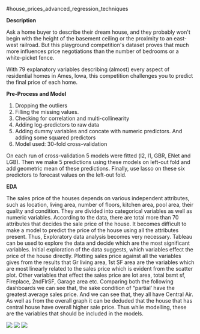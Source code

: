 #house_prices_advanced_regression_techniques



**Description**

Ask a home buyer to describe their dream house, and they probably won't begin with the height of the basement ceiling or the proximity to an east-west railroad. But this playground competition's dataset proves that much more influences price negotiations than the number of bedrooms or a white-picket fence.

With 79 explanatory variables describing (almost) every aspect of residential homes in Ames, Iowa, this competition challenges you to predict the final price of each home.

**Pre-Process and Model**
1.	Dropping the outliers
2.	Filling the missing values.
3.  Checking for correlation and multi-collinearity
4.	Adding log-predictors to raw data
5.	Adding dummy variables and concate with numeric predictors. And adding some squared predictors
6.	Model used: 30-fold cross-validation

On each run of cross-validation 5 models were fitted (l2, l1, GBR, ENet and LGB). Then we make 5 predictions using these models on left-out fold and add geometric mean of these predictions. Finally, use lasso on these six predictors to forecast values on the left-out fold.

**EDA**

The sales price of the houses depends on various independent attributes, such as location, living area, number of floors, kitchen area, pool area, their quality and condition. They are divided into categorical variables as well as numeric variables. According to the data, there are total more than 70 attributes that decides the sale price of the house. It becomes difficult to make a model to predict the price of the house using all the attributes present. Thus, Exploratory data analysis becomes very necessary. Tableau can be used to explore the data and decide which are the most significant variables. 
Initial exploration of the data suggests, which variables effect the price of the house directly. Plotting sales price against all the variables gives from the results that Gr living area, 1st SF area are the variables which are most linearly related to the sales price which is evident from the scatter plot. Other variables that effect the sales price are lot area, total bsmt sf, Fireplace, 2ndFlrSF, Garage area etc. 
Comparing both the following dashboards we can see that, the sake condition of “partial’ have the greatest average sales price. And we can see that, they all have Central Air. As well as from the overall graph it can be deduded that the house that has central house have overall higher sale price. Thus while modelling, these are the variables that should be included in the models. 

<img src="https://github.com/vaibhavdiyora88/house_prices_advanced_regression_techniques/blob/master/EDA%20Images/Image1.png">

<img src="https://github.com/vaibhavdiyora88/house_prices_advanced_regression_techniques/blob/master/EDA%20Images/Image2.png">
<img src="https://github.com/vaibhavdiyora88/house_prices_advanced_regression_techniques/blob/master/EDA%20Images/Image3.png">